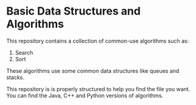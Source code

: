 # Basic Data Structures and Algorithms

This repository contains a collection of common-use algorithms such as:

1. Search
2. Sort

 These algorithms use some common data structures like queues and stacks. 

This repository is is properly structured to help you find the file you want.
You can find the Java, C++ and Python versions of algorithms.
